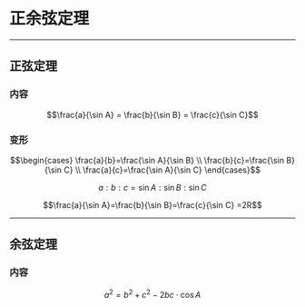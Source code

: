 # 正余弦定理

---

## 正弦定理

### 内容

$$\frac{a}{\sin A} = \frac{b}{\sin B} = \frac{c}{\sin C}$$

### 变形
$$\begin{cases}
    \frac{a}{b}=\frac{\sin A}{\sin B} \\
    \frac{b}{c}=\frac{\sin B}{\sin C} \\
    \frac{a}{c}=\frac{\sin A}{\sin C}
\end{cases}$$

$$a:b:c = \sin A : \sin B : \sin C$$

$$\frac{a}{\sin A}=\frac{b}{\sin B}=\frac{c}{\sin C} =2R$$

---

## 余弦定理

### 内容

$$a^2=b^2+c^2-2bc\cdot \cos A$$